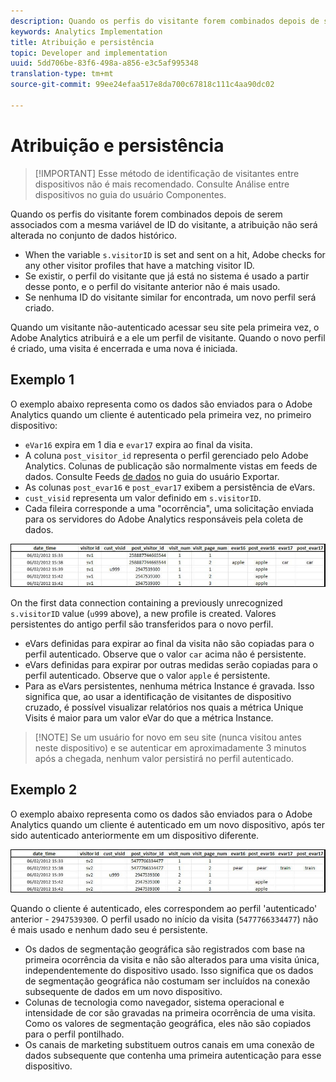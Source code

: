 ```yaml
---
description: Quando os perfis do visitante forem combinados depois de serem associados com a mesma variável de ID do visitante, a atribuição não será alterada no conjunto de dados histórico.
keywords: Analytics Implementation
title: Atribuição e persistência
topic: Developer and implementation
uuid: 5dd706be-83f6-498a-a856-e3c5af995348
translation-type: tm+mt
source-git-commit: 99ee24efaa517e8da700c67818c111c4aa90dc02

---
```



# Atribuição e persistência

> [!IMPORTANT] Esse método de identificação de visitantes entre dispositivos não é mais recomendado. Consulte Análise [](/help/components/cda/cda-home.md) entre dispositivos no guia do usuário Componentes.

Quando os perfis do visitante forem combinados depois de serem associados com a mesma variável de ID do visitante, a atribuição não será alterada no conjunto de dados histórico.

* When the variable `s.visitorID` is set and sent on a hit, Adobe checks for any other visitor profiles that have a matching visitor ID.
* Se existir, o perfil do visitante que já está no sistema é usado a partir desse ponto, e o perfil do visitante anterior não é mais usado.
* Se nenhuma ID do visitante similar for encontrada, um novo perfil será criado.

Quando um visitante não-autenticado acessar seu site pela primeira vez, o Adobe Analytics atribuirá e a ele um perfil de visitante. Quando o novo perfil é criado, uma visita é encerrada e uma nova é iniciada.

## Exemplo 1

O exemplo abaixo representa como os dados são enviados para o Adobe Analytics quando um cliente é autenticado pela primeira vez, no primeiro dispositivo:

* `eVar16` expira em 1 dia e `evar17` expira ao final da visita.
* A coluna `post_visitor_id` representa o perfil gerenciado pelo Adobe Analytics. Colunas de publicação são normalmente vistas em feeds de dados. Consulte Feeds [de dados](/help/export/analytics-data-feed/data-feed-overview.md) no guia do usuário Exportar.
* As colunas `post_evar16` e `post_evar17` exibem a persistência de eVars.
* `cust_visid` representa um valor definido em `s.visitorID`.
* Cada fileira corresponde a uma "ocorrência", uma solicitação enviada para os servidores do Adobe Analytics responsáveis pela coleta de dados.

![Exemplo 1 entre dispositivos](assets/xdevice_first.jpg)

On the first data connection containing a previously unrecognized `s.visitorID` value (`u999` above), a new profile is created. Valores persistentes do antigo perfil são transferidos para o novo perfil.

* eVars definidas para expirar ao final da visita não são copiadas para o perfil autenticado. Observe que o valor `car` acima não é persistente.
* eVars definidas para expirar por outras medidas serão copiadas para o perfil autenticado. Observe que o valor `apple` é persistente.
* Para as eVars persistentes, nenhuma métrica Instance é gravada. Isso significa que, ao usar a identificação de visitantes de dispositivo cruzado, é possível visualizar relatórios nos quais a métrica Unique Visits é maior para um valor eVar do que a métrica Instance.

> [!NOTE] Se um usuário for novo em seu site (nunca visitou antes neste dispositivo) e se autenticar em aproximadamente 3 minutos após a chegada, nenhum valor persistirá no perfil autenticado.

## Exemplo 2

O exemplo abaixo representa como os dados são enviados para o Adobe Analytics quando um cliente é autenticado em um novo dispositivo, após ter sido autenticado anteriormente em um dispositivo diferente.

![Exemplo 2 entre dispositivos](assets/xdevice-subsequent.jpg)

Quando o cliente é autenticado, eles correspondem ao perfil 'autenticado' anterior - `2947539300`. O perfil usado no início da visita (`5477766334477`) não é mais usado e nenhum dado seu é persistente.

* Os dados de segmentação geográfica são registrados com base na primeira ocorrência da visita e não são alterados para uma visita única, independentemente do dispositivo usado. Isso significa que os dados de segmentação geográfica não costumam ser incluídos na conexão subsequente de dados em um novo dispositivo.
* Colunas de tecnologia como navegador, sistema operacional e intensidade de cor são gravadas na primeira ocorrência de uma visita. Como os valores de segmentação geográfica, eles não são copiados para o perfil pontilhado.
* Os canais de marketing substituem outros canais em uma conexão de dados subsequente que contenha uma primeira autenticação para esse dispositivo.
